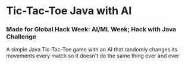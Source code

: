 # Tic-Tac-Toe Java with AI
### Made for Global Hack Week: AI/ML Week; Hack with Java Challenge
A simple Java Tic-Tac-Toe game with an AI that randomly changes its movements every match so it doesn't do the same thing over and over
